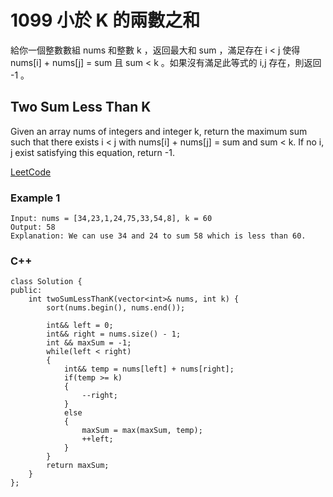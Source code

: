 # 1099 小於 K 的兩數之和

給你一個整數數組 nums 和整數 k ，返回最大和 sum ，滿足存在 i < j 使得 nums[i] + nums[j] = sum 且 sum < k 。如果沒有滿足此等式的 i,j 存在，則返回 -1 。

## Two Sum Less Than K

Given an array nums of integers and integer k, return the maximum sum such that there exists i < j with nums[i] + nums[j] = sum and sum < k. If no i, j exist satisfying this equation, return -1.

[LeetCode](https://leetcode-cn.com/two-sum-less-than-k/)

### Example 1
```
Input: nums = [34,23,1,24,75,33,54,8], k = 60
Output: 58
Explanation: We can use 34 and 24 to sum 58 which is less than 60.
```

### C++ 

```
class Solution {
public:
    int twoSumLessThanK(vector<int>& nums, int k) {
        sort(nums.begin(), nums.end());

        int&& left = 0;
        int&& right = nums.size() - 1;
        int && maxSum = -1;
        while(left < right)
        {
            int&& temp = nums[left] + nums[right];
            if(temp >= k)
            {
                --right;
            }
            else
            {
                maxSum = max(maxSum, temp);
                ++left;
            }
        }
        return maxSum;
    }
};
```
